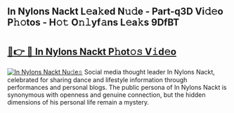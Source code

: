 ## In Nylons Nackt L𝚎a𝚔ed N𝚞𝚍e - Part-q3D Vi𝚍𝚎o P𝚑𝚘tos - H𝚘𝚝 O𝚗𝚕yf𝚊ns L𝚎a𝚔s 9DfBT

# <h2><a href="http://kfe7rp2.oniu.top/?m=In+Nylons+Nackt">🔗👉 🔴 In Nylons Nackt P𝚑ot𝚘𝚜 V𝚒d𝚎o</a></h2>

[![In Nylons Nackt Nu𝚍e𝚜](https://i.imgur.com/0qMVB7G.gif)](http://kfe7rp2.oniu.top/?m=In+Nylons+Nackt)
Social media thought leader In Nylons Nackt, celebrated for sharing dance and lifestyle information through performances and personal blogs. The public persona of In Nylons Nackt is synonymous with openness and genuine connection, but the hidden dimensions of his personal life remain a mystery.  
